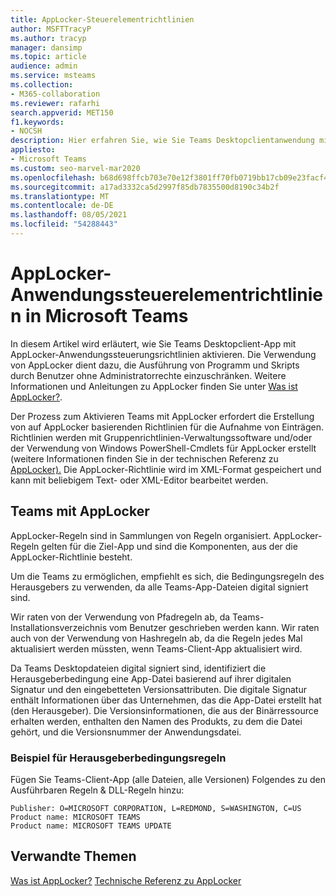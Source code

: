 ```yaml
---
title: AppLocker-Steuerelementrichtlinien
author: MSFTTracyP
ms.author: tracyp
manager: dansimp
ms.topic: article
audience: admin
ms.service: msteams
ms.collection:
- M365-collaboration
ms.reviewer: rafarhi
search.appverid: MET150
f1.keywords:
- NOCSH
description: Hier erfahren Sie, wie Sie Teams Desktopclientanwendung mit AppLocker-Anwendungssteuerungsrichtlinien aktivieren.
appliesto:
- Microsoft Teams
ms.custom: seo-marvel-mar2020
ms.openlocfilehash: b68d698ffcb703e70e12f3801ff70fb0719bb17cb09e23facf47121529a86b0b
ms.sourcegitcommit: a17ad3332ca5d2997f85db7835500d8190c34b2f
ms.translationtype: MT
ms.contentlocale: de-DE
ms.lasthandoff: 08/05/2021
ms.locfileid: "54288443"
---
```

# <a name="applocker-application-control-policies-in-microsoft-teams"></a>AppLocker-Anwendungssteuerelementrichtlinien in Microsoft Teams

In diesem Artikel wird erläutert, wie Sie Teams Desktopclient-App mit AppLocker-Anwendungssteuerungsrichtlinien aktivieren. Die Verwendung von AppLocker dient dazu, die Ausführung von Programm und Skripts durch Benutzer ohne Administratorrechte einzuschränken. Weitere Informationen und Anleitungen zu AppLocker finden Sie unter [Was ist AppLocker?](/windows/security/threat-protection/windows-defender-application-control/applocker/what-is-applocker).

Der Prozess zum Aktivieren Teams mit AppLocker erfordert die Erstellung von auf AppLocker basierenden Richtlinien für die Aufnahme von Einträgen. Richtlinien werden mit Gruppenrichtlinien-Verwaltungssoftware und/oder der Verwendung von Windows PowerShell-Cmdlets für AppLocker erstellt (weitere Informationen finden Sie in der technischen Referenz zu [AppLocker).](/windows/security/threat-protection/windows-defender-application-control/applocker/applocker-technical-reference) Die AppLocker-Richtlinie wird im XML-Format gespeichert und kann mit beliebigem Text- oder XML-Editor bearbeitet werden.

## <a name="teams-allow-list-with-applocker"></a>Teams mit AppLocker

AppLocker-Regeln sind in Sammlungen von Regeln organisiert. AppLocker-Regeln gelten für die Ziel-App und sind die Komponenten, aus der die AppLocker-Richtlinie besteht.  

Um die Teams zu ermöglichen, empfiehlt [](/windows/security/threat-protection/windows-defender-application-control/applocker/understanding-the-publisher-rule-condition-in-applocker) es sich, die Bedingungsregeln des Herausgebers zu verwenden, da alle Teams-App-Dateien digital signiert sind.
  
Wir raten von der Verwendung von Pfadregeln ab, da Teams-Installationsverzeichnis vom Benutzer geschrieben werden kann. Wir raten auch von der Verwendung von Hashregeln ab, da die Regeln jedes Mal aktualisiert werden müssten, wenn Teams-Client-App aktualisiert wird.

Da Teams Desktopdateien digital signiert sind, identifiziert die Herausgeberbedingung eine App-Datei basierend auf ihrer digitalen Signatur und den eingebetteten Versionsattributen. Die digitale Signatur enthält Informationen über das Unternehmen, das die App-Datei erstellt hat (den Herausgeber). Die Versionsinformationen, die aus der Binärressource erhalten werden, enthalten den Namen des Produkts, zu dem die Datei gehört, und die Versionsnummer der Anwendungsdatei.

### <a name="example-of-publisher-condition-rules"></a>Beispiel für Herausgeberbedingungsregeln

Fügen Sie Teams-Client-App (alle Dateien, alle Versionen) Folgendes zu den Ausführbaren Regeln & DLL-Regeln hinzu:

```console
Publisher: O=MICROSOFT CORPORATION, L=REDMOND, S=WASHINGTON, C=US
Product name: MICROSOFT TEAMS
Product name: MICROSOFT TEAMS UPDATE
```

## <a name="related-topics"></a>Verwandte Themen
[Was ist AppLocker?](/windows/security/threat-protection/windows-defender-application-control/applocker/what-is-applocker) 
 [Technische Referenz zu AppLocker](/windows/security/threat-protection/windows-defender-application-control/applocker/applocker-technical-reference)